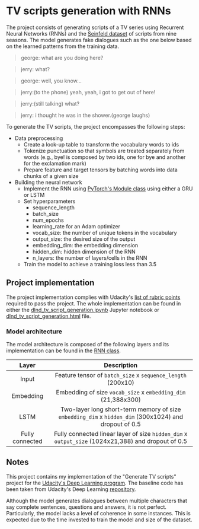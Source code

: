 # TV scripts generation with RNNs
The project consists of generating scripts of a TV series using Recurrent Neural Networks (RNNs) and the [Seinfeld dataset](https://www.kaggle.com/thec03u5/seinfeld-chronicles#scripts.csv) of scripts from nine seasons. The model generates fake dialogues such as the one below based on the learned patterns from the training data.

> george: what are you doing here?

> jerry: what?

> george: well, you know...

> jerry:(to the phone) yeah, yeah, i got to get out of here!

> jerry:(still talking) what?

> jerry: i thought he was in the shower.(george laughs)

To generate the TV scripts, the project encompasses the following steps:
* Data preprocessing
  * Create a look-up table to transform the vocabulary words to ids
  * Tokenize punctuation so that symbols are treated separately from words (e.g., bye! is composed by two ids, one for bye and another for the exclamation mark)
  * Prepare feature and target tensors by batching words into data chunks of a given size
* Building the neural network
  * Implement the RNN using [PyTorch's Module class](http://pytorch.org/docs/master/nn.html#torch.nn.Module) using either a GRU or LSTM
  * Set hyperparameters
    * sequence_length
    * batch_size
    * num_epochs
    * learning_rate for an Adam optimizer
    * vocab_size: the number of unique tokens in the vocabulary
    * output_size: the desired size of the output
    * embedding_dim: the embedding dimension
    * hidden_dim: hidden dimension of the RNN
    * n_layers: the number of layers/cells in the RNN
  * Train the model to achieve a training loss less than 3.5


## Project implementation
The project implementation complies with Udacity's [list of rubric points](https://review.udacity.com/#!/rubrics/2260/view) required to pass the project. The whole implementation can be found in either the [dlnd_tv_script_generation.ipynb](./dlnd_tv_script_generation.ipynb) Jupyter notebook or [dlnd_tv_script_generation.html](./dlnd_tv_script_generation.html) file.

### Model architecture
The model architecture is composed of the following layers and its implementation can be found in the [RNN class](./dlnd_tv_script_generation.html#Build-the-Neural-Network).

| Layer         		|     Description	        		                			                                                      |
|:-----------------:|:-------------------------------------------------------------------------------------------------------:|
| Input         		| Feature tensor of `batch_size` x `sequence_length` (200x10)                                             |
| Embedding      		| Embedding of size `vocab_size` x `embedding_dim` (21,388x300)                                           |
| LSTM          		| Two-layer long short-term memory of size `embedding_dim` x `hidden_dim` (300x1024) and dropout of 0.5   |
| Fully connected   | Fully connected linear layer of size `hidden_dim` x `output_size` (1024x21,388) and dropout of 0.5      |

## Notes
This project contains my implementation of the "Generate TV scripts" project for the [Udacity's Deep Learning program](https://www.udacity.com/course/deep-learning-nanodegree--nd101). The baseline code has been taken from Udacity's Deep Learning [repository](https://github.com/udacity/deep-learning-v2-pytorch).

Although the model generates dialogues between multiple characters that say complete sentences, questions and answers, it is not perfect. Particularly, the model lacks a level of coherence in some instances. This is expected due to the time invested to train the model and size of the dataset.
